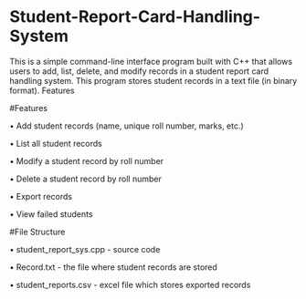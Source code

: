 # Student-Report-Card-Handling-System
This is a simple command-line interface program built with C++ that allows users to add, list, delete, and modify records in a student report card handling system. This program stores student records in a text file (in binary format).
Features

#Features

•	Add student records (name, unique roll number, marks, etc.)

•	List all student records

•	Modify a student record by roll number

•	Delete a student record by roll number

•	Export records

•	View failed students


#File Structure

•	student_report_sys.cpp - source code

•	Record.txt - the file where student records are stored

•	student_reports.csv - excel file which stores exported records
